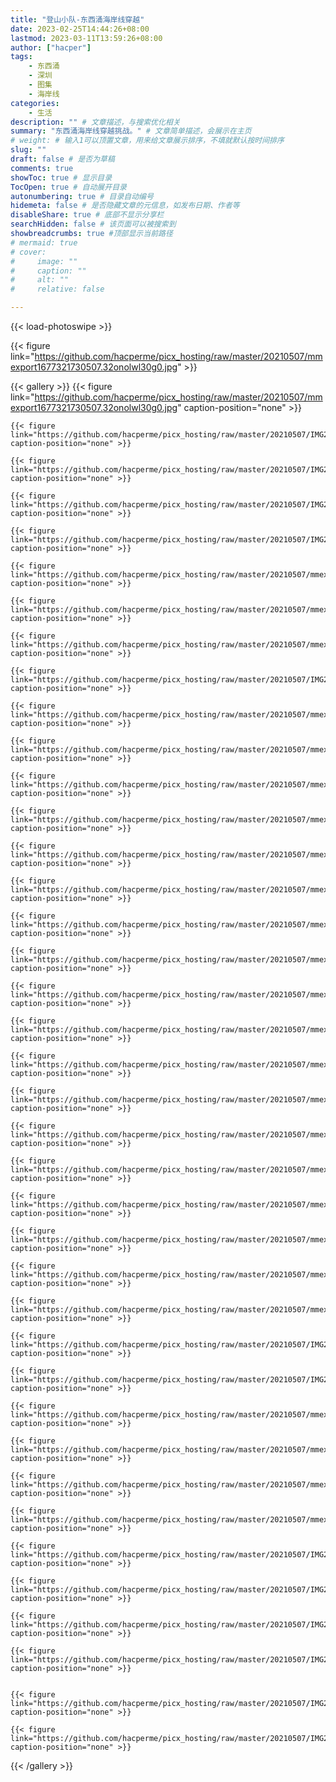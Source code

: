 ```yaml
---
title: "登山小队-东西涌海岸线穿越"
date: 2023-02-25T14:44:26+08:00
lastmod: 2023-03-11T13:59:26+08:00
author: ["hacper"]
tags:
    - 东西涌
    - 深圳
    - 图集
    - 海岸线
categories:
    - 生活
description: "" # 文章描述，与搜索优化相关
summary: "东西涌海岸线穿越挑战。" # 文章简单描述，会展示在主页
# weight: # 输入1可以顶置文章，用来给文章展示排序，不填就默认按时间排序
slug: ""
draft: false # 是否为草稿
comments: true
showToc: true # 显示目录
TocOpen: true # 自动展开目录
autonumbering: true # 目录自动编号
hidemeta: false # 是否隐藏文章的元信息，如发布日期、作者等
disableShare: true # 底部不显示分享栏
searchHidden: false # 该页面可以被搜索到
showbreadcrumbs: true #顶部显示当前路径
# mermaid: true
# cover:
#     image: ""
#     caption: ""
#     alt: ""
#     relative: false

---
```


{{< load-photoswipe >}}

{{< figure link="https://github.com/hacperme/picx_hosting/raw/master/20210507/mmexport1677321730507.32onolwl30g0.jpg" >}}

{{< gallery >}}
    {{< figure link="https://github.com/hacperme/picx_hosting/raw/master/20210507/mmexport1677321730507.32onolwl30g0.jpg" caption-position="none" >}}

    {{< figure link="https://github.com/hacperme/picx_hosting/raw/master/20210507/IMG20230225144447.1byoj0942crk.jpg" caption-position="none" >}}

    {{< figure link="https://github.com/hacperme/picx_hosting/raw/master/20210507/IMG20230225144458.4d27oqjznqo0.jpg" caption-position="none" >}}

    {{< figure link="https://github.com/hacperme/picx_hosting/raw/master/20210507/IMG20230225145041.2246zltwtruo.jpg" caption-position="none" >}}

    {{< figure link="https://github.com/hacperme/picx_hosting/raw/master/20210507/IMG20230225145210.68sh7232j0g0.jpg" caption-position="none" >}}

    {{< figure link="https://github.com/hacperme/picx_hosting/raw/master/20210507/mmexport1677339401670.28s8z77nw85c.jpg" caption-position="none" >}}

    {{< figure link="https://github.com/hacperme/picx_hosting/raw/master/20210507/mmexport1677321261956.4zdkxf40aek0.jpg" caption-position="none" >}}

    {{< figure link="https://github.com/hacperme/picx_hosting/raw/master/20210507/mmexport1677337886254.6r5d90erhw40.jpg" caption-position="none" >}}

    {{< figure link="https://github.com/hacperme/picx_hosting/raw/master/20210507/IMG20230225173804.11w4xdrkankw.jpg" caption-position="none" >}}

    {{< figure link="https://github.com/hacperme/picx_hosting/raw/master/20210507/mmexport1677321269703.5wu3alalacc0.jpg" caption-position="none" >}}

    {{< figure link="https://github.com/hacperme/picx_hosting/raw/master/20210507/mmexport1677321509490.428vxdbg7mm0.jpg" caption-position="none" >}}

    {{< figure link="https://github.com/hacperme/picx_hosting/raw/master/20210507/mmexport1677321921814.6lo8r3dkkrk0.jpg" caption-position="none" >}}

    {{< figure link="https://github.com/hacperme/picx_hosting/raw/master/20210507/mmexport1677322042386.2tlk6cl44a80.jpg" caption-position="none" >}}

    {{< figure link="https://github.com/hacperme/picx_hosting/raw/master/20210507/mmexport1677322071481.2n6uxn6gsj80.jpg" caption-position="none" >}}

    {{< figure link="https://github.com/hacperme/picx_hosting/raw/master/20210507/mmexport1677322092452.6sqywhb4z080.jpg" caption-position="none" >}}

    {{< figure link="https://github.com/hacperme/picx_hosting/raw/master/20210507/mmexport1677321912416.5qj17fjgun80.jpg" caption-position="none" >}}

    {{< figure link="https://github.com/hacperme/picx_hosting/raw/master/20210507/mmexport1677321898293.1v7h2e12pkdc.jpg" caption-position="none" >}}

    {{< figure link="https://github.com/hacperme/picx_hosting/raw/master/20210507/mmexport1677321277360.2qy5cw1ghv60.jpg" caption-position="none" >}}

    {{< figure link="https://github.com/hacperme/picx_hosting/raw/master/20210507/mmexport1677321650209.6ibtkuxttcw0.jpg" caption-position="none" >}}

    {{< figure link="https://github.com/hacperme/picx_hosting/raw/master/20210507/mmexport1677321592737.3i4s67piqum0.jpg" caption-position="none" >}}

    {{< figure link="https://github.com/hacperme/picx_hosting/raw/master/20210507/mmexport1677321585086.2z5n0jpt9e00.jpg" caption-position="none" >}}

    {{< figure link="https://github.com/hacperme/picx_hosting/raw/master/20210507/mmexport1677321546156.7coa2lalpdc0.jpg" caption-position="none" >}}

    {{< figure link="https://github.com/hacperme/picx_hosting/raw/master/20210507/mmexport1677321279754.27iuvag6k268.jpg" caption-position="none" >}}

    {{< figure link="https://github.com/hacperme/picx_hosting/raw/master/20210507/mmexport1677321496893.52ygy23ei8w0.jpg" caption-position="none" >}}

    {{< figure link="https://github.com/hacperme/picx_hosting/raw/master/20210507/mmexport1677321299245.2k8bkbsswle0.jpg" caption-position="none" >}}

    {{< figure link="https://github.com/hacperme/picx_hosting/raw/master/20210507/mmexport1677321319321.52i0zaoommg0.jpg" caption-position="none" >}}

    {{< figure link="https://github.com/hacperme/picx_hosting/raw/master/20210507/mmexport1677321877643.5kpazimijwo0.jpg" caption-position="none" >}}

    {{< figure link="https://github.com/hacperme/picx_hosting/raw/master/20210507/IMG20230225172525.1s3wwzvumsjk.jpg" caption-position="none" >}}

    {{< figure link="https://github.com/hacperme/picx_hosting/raw/master/20210507/IMG20230225164803.704iyw9k72s0.jpg" caption-position="none" >}}

    {{< figure link="https://github.com/hacperme/picx_hosting/raw/master/20210507/mmexport1677321366352.4oyflsqp5120.jpg" caption-position="none" >}}

    {{< figure link="https://github.com/hacperme/picx_hosting/raw/master/20210507/mmexport1677321788711.6g8w257a6yk0.jpg" caption-position="none" >}}

    {{< figure link="https://github.com/hacperme/picx_hosting/raw/master/20210507/mmexport1677321848248.5wu6u78b3m80.jpg" caption-position="none" >}}

    {{< figure link="https://github.com/hacperme/picx_hosting/raw/master/20210507/mmexport1677321857267.6duqfyp0hzk0.jpg" caption-position="none" >}}

    {{< figure link="https://github.com/hacperme/picx_hosting/raw/master/20210507/IMG20230225150637.4d2lv6auw2s0.jpg" caption-position="none" >}}

    {{< figure link="https://github.com/hacperme/picx_hosting/raw/master/20210507/IMG20230225152720.729fdsqfyz80.jpg" caption-position="none" >}}

    {{< figure link="https://github.com/hacperme/picx_hosting/raw/master/20210507/IMG20230225164642.4xqwa8wqxe80.jpg" caption-position="none" >}}

    {{< figure link="https://github.com/hacperme/picx_hosting/raw/master/20210507/IMG20230225150035.5wuvngsbqv00.jpg" caption-position="none" >}}


    {{< figure link="https://github.com/hacperme/picx_hosting/raw/master/20210507/IMG20230225145623.5snmzi776z00.jpg" caption-position="none" >}}

    {{< figure link="https://github.com/hacperme/picx_hosting/raw/master/20210507/IMG20230225145233.48mlpzcxggg0.jpg" caption-position="none" >}}


{{< /gallery >}}